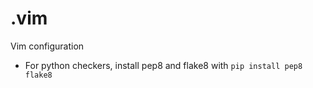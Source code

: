 # .vim
Vim configuration

- For python checkers, install pep8 and flake8 with `pip install pep8 flake8`
